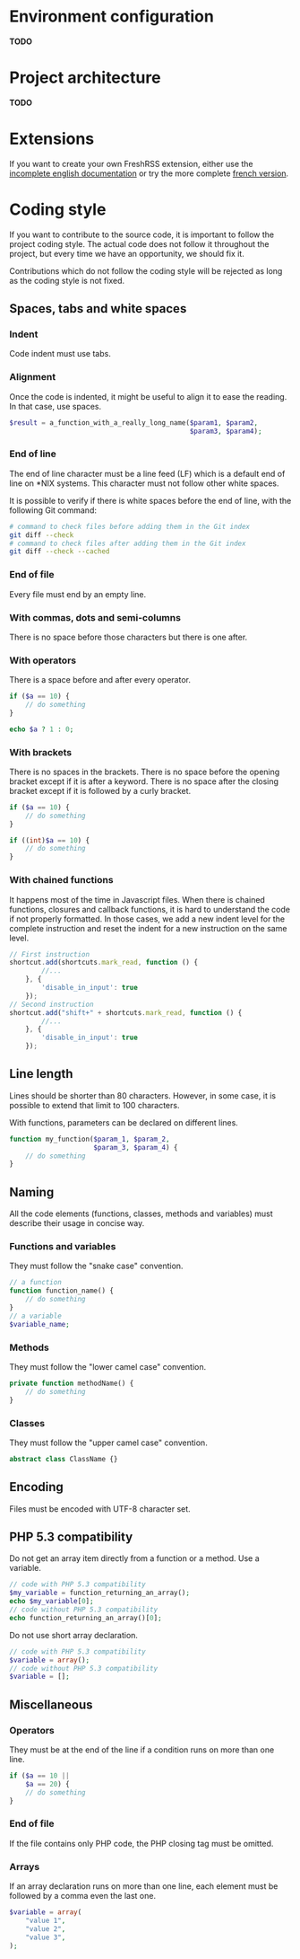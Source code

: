 # Environment configuration

**TODO**

# Project architecture

**TODO**

# Extensions

If you want to create your own FreshRSS extension, either use the [incomplete english documentation](03_Backend/05_Extensions.md) or try the more complete [french version](../../fr/developers/03_Backend/05_Extensions.md).

# Coding style

If you want to contribute to the source code, it is important to follow the project coding style. The actual code does not follow it throughout the project, but every time we have an opportunity, we should fix it.

Contributions which do not follow the coding style will be rejected as long as the coding style is not fixed.

## Spaces, tabs and white spaces

### Indent
Code indent must use tabs.

### Alignment

Once the code is indented, it might be useful to align it to ease the reading. In that case, use spaces.

```php
$result = a_function_with_a_really_long_name($param1, $param2,
                                             $param3, $param4);
```

### End of line

The end of line character must be a line feed (LF) which is a default end of line on *NIX systems. This character must not follow other white spaces.

It is possible to verify if there is white spaces before the end of line, with the following Git command:

```bash
# command to check files before adding them in the Git index
git diff --check
# command to check files after adding them in the Git index
git diff --check --cached
```

### End of file

Every file must end by an empty line.

### With commas, dots and semi-columns

There is no space before those characters but there is one after.

### With operators

There is a space before and after every operator.

```php
if ($a == 10) {
    // do something
}

echo $a ? 1 : 0;
```

### With brackets

There is no spaces in the brackets. There is no space before the opening bracket except if it is after a keyword. There is no space after the closing bracket except if it is followed by a curly bracket.

```php
if ($a == 10) {
    // do something
}

if ((int)$a == 10) {
    // do something
}
```

### With chained functions

It happens most of the time in Javascript files. When there is chained functions, closures and callback functions, it is hard to understand the code if not properly formatted. In those cases, we add a new indent level for the complete instruction and reset the indent for a new instruction on the same level.

```javascript
// First instruction
shortcut.add(shortcuts.mark_read, function () {
        //...
    }, {
        'disable_in_input': true
    });
// Second instruction
shortcut.add("shift+" + shortcuts.mark_read, function () {
        //...
    }, {
        'disable_in_input': true
    });
```

## Line length

Lines should be shorter than 80 characters. However, in some case, it is possible to extend that limit to 100 characters.

With functions, parameters can be declared on different lines.

```php
function my_function($param_1, $param_2,
                     $param_3, $param_4) {
    // do something
}
```

## Naming

All the code elements (functions, classes, methods and variables) must describe their usage in concise way.

### Functions and variables

They must follow the "snake case" convention.

```php
// a function
function function_name() {
    // do something
}
// a variable
$variable_name;
```

### Methods

They must follow the "lower camel case" convention.

```php
private function methodName() {
    // do something
}
```

### Classes

They must follow the "upper camel case" convention.

```php
abstract class ClassName {}
```

## Encoding

Files must be encoded with UTF-8 character set.

## PHP 5.3 compatibility

Do not get an array item directly from a function or a method. Use a variable.

```php
// code with PHP 5.3 compatibility
$my_variable = function_returning_an_array();
echo $my_variable[0];
// code without PHP 5.3 compatibility
echo function_returning_an_array()[0];
```

Do not use short array declaration.

```php
// code with PHP 5.3 compatibility
$variable = array();
// code without PHP 5.3 compatibility
$variable = [];
```

## Miscellaneous

### Operators
They must be at the end of the line if a condition runs on more than one line.

```php
if ($a == 10 ||
    $a == 20) {
    // do something
}
```

### End of file

If the file contains only PHP code, the PHP closing tag must be omitted.

### Arrays

If an array declaration runs on more than one line, each element must be followed by a comma even the last one.

```php
$variable = array(
    "value 1",
    "value 2",
    "value 3",
);
```
